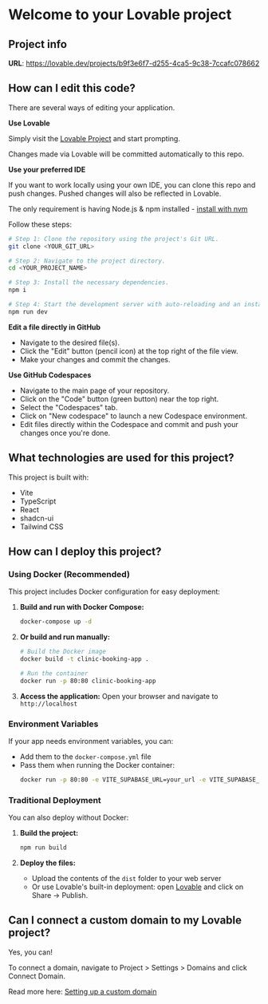 
# Welcome to your Lovable project

## Project info

**URL**: https://lovable.dev/projects/b9f3e6f7-d255-4ca5-9c38-7ccafc078662

## How can I edit this code?

There are several ways of editing your application.

**Use Lovable**

Simply visit the [Lovable Project](https://lovable.dev/projects/b9f3e6f7-d255-4ca5-9c38-7ccafc078662) and start prompting.

Changes made via Lovable will be committed automatically to this repo.

**Use your preferred IDE**

If you want to work locally using your own IDE, you can clone this repo and push changes. Pushed changes will also be reflected in Lovable.

The only requirement is having Node.js & npm installed - [install with nvm](https://github.com/nvm-sh/nvm#installing-and-updating)

Follow these steps:

```sh
# Step 1: Clone the repository using the project's Git URL.
git clone <YOUR_GIT_URL>

# Step 2: Navigate to the project directory.
cd <YOUR_PROJECT_NAME>

# Step 3: Install the necessary dependencies.
npm i

# Step 4: Start the development server with auto-reloading and an instant preview.
npm run dev
```

**Edit a file directly in GitHub**

- Navigate to the desired file(s).
- Click the "Edit" button (pencil icon) at the top right of the file view.
- Make your changes and commit the changes.

**Use GitHub Codespaces**

- Navigate to the main page of your repository.
- Click on the "Code" button (green button) near the top right.
- Select the "Codespaces" tab.
- Click on "New codespace" to launch a new Codespace environment.
- Edit files directly within the Codespace and commit and push your changes once you're done.

## What technologies are used for this project?

This project is built with:

- Vite
- TypeScript
- React
- shadcn-ui
- Tailwind CSS

## How can I deploy this project?

### Using Docker (Recommended)

This project includes Docker configuration for easy deployment:

1. **Build and run with Docker Compose:**
   ```sh
   docker-compose up -d
   ```

2. **Or build and run manually:**
   ```sh
   # Build the Docker image
   docker build -t clinic-booking-app .

   # Run the container
   docker run -p 80:80 clinic-booking-app
   ```

3. **Access the application:**
   Open your browser and navigate to `http://localhost`

### Environment Variables

If your app needs environment variables, you can:
- Add them to the `docker-compose.yml` file
- Pass them when running the Docker container: 
  ```sh
  docker run -p 80:80 -e VITE_SUPABASE_URL=your_url -e VITE_SUPABASE_ANON_KEY=your_key clinic-booking-app
  ```

### Traditional Deployment

You can also deploy without Docker:

1. **Build the project:**
   ```sh
   npm run build
   ```

2. **Deploy the files:**
   - Upload the contents of the `dist` folder to your web server
   - Or use Lovable's built-in deployment: open [Lovable](https://lovable.dev/projects/b9f3e6f7-d255-4ca5-9c38-7ccafc078662) and click on Share -> Publish.

## Can I connect a custom domain to my Lovable project?

Yes, you can!

To connect a domain, navigate to Project > Settings > Domains and click Connect Domain.

Read more here: [Setting up a custom domain](https://docs.lovable.dev/tips-tricks/custom-domain#step-by-step-guide)
